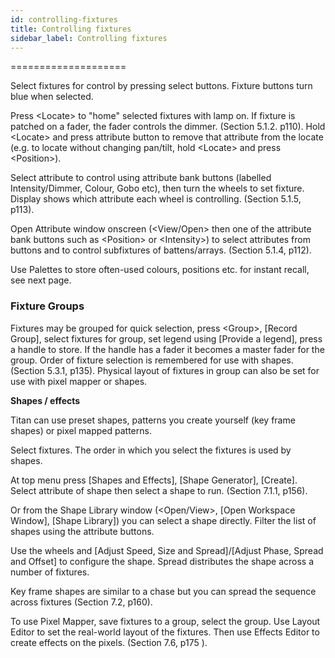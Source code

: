 ```yaml
---
id: controlling-fixtures 
title: Controlling fixtures
sidebar_label: Controlling fixtures
---
```

====================

Select fixtures for control by pressing select buttons. Fixture buttons
turn blue when selected.

Press \<Locate\> to "home" selected fixtures with lamp on. If fixture is
patched on a fader, the fader controls the dimmer. (Section 5.1.2.
p110). Hold \<Locate\> and press attribute button to remove that
attribute from the locate (e.g. to locate without changing pan/tilt,
hold \<Locate\> and press \<Position\>).

Select attribute to control using attribute bank buttons (labelled
Intensity/Dimmer, Colour, Gobo etc), then turn the wheels to set
fixture. Display shows which attribute each wheel is controlling.
(Section 5.1.5, p113).

Open Attribute window onscreen (\<View/Open\> then one of the attribute
bank buttons such as \<Position\> or \<Intensity\>) to select attributes
from buttons and to control subfixtures of battens/arrays. (Section
5.1.4, p112).

Use Palettes to store often-used colours, positions etc. for instant
recall, see next page.

### Fixture Groups

Fixtures may be grouped for quick selection, press \<Group\>, \[Record
Group\], select fixtures for group, set legend using \[Provide a
legend\], press a handle to store. If the handle has a fader it becomes
a master fader for the group. Order of fixture selection is remembered
for use with shapes. (Section 5.3.1, p135). Physical layout of fixtures
in group can also be set for use with pixel mapper or shapes.

**Shapes / effects**

Titan can use preset shapes, patterns you create yourself (key frame
shapes) or pixel mapped patterns.

Select fixtures. The order in which you select the fixtures is used by
shapes.

At top menu press \[Shapes and Effects\], \[Shape Generator\],
\[Create\]. Select attribute of shape then select a shape to run.
(Section 7.1.1, p156).

Or from the Shape Library window (\<Open/View\>, \[Open Workspace
Window\], \[Shape Library\]) you can select a shape directly. Filter the
list of shapes using the attribute buttons.

Use the wheels and \[Adjust Speed, Size and Spread\]/\[Adjust Phase,
Spread and Offset\] to configure the shape. Spread distributes the shape
across a number of fixtures.

Key frame shapes are similar to a chase but you can spread the sequence
across fixtures (Section 7.2, p160).

To use Pixel Mapper, save fixtures to a group, select the group. Use
Layout Editor to set the real-world layout of the fixtures. Then use
Effects Editor to create effects on the pixels. (Section 7.6, p175 ).


